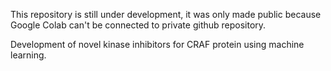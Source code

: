 This repository is still under development, it was only made public because Google Colab can't be connected to private github repository.

Development of novel kinase inhibitors for CRAF protein using machine learning.
